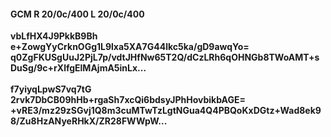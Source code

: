 #### GCM R 20/0c/400 L 20/0c/400
**vbLfHX4J9PkkB9Bh**<br/>**e+ZowgYyCrknOGg1L9lxa5XA7G44lkc5ka/gD9awqYo=**<br/>**q0ZgFKUSgUuJ2PjL7p/vdtJHfNw65T2Q/dCzLRh6qOHNGb8TWoAMT+sDuSg/9c+rXlfgElMAjmA5inLx...**<br/><br/>
**f7yiyqLpwS7vq7tG**<br/>**2rvk7DbCB09hHb+rgaSh7xcQi6bdsyJPhHovbikbAGE=**<br/>**+vRE3/mz29zSGvj1Q8m3cuMTwTzLgtNGua4Q4PBQoKxDGtz+Wad8ek98/Zu8HzANyeRHkX/ZR28FWWpW...**